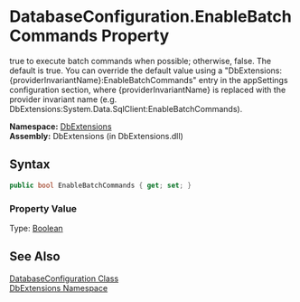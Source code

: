 DatabaseConfiguration.EnableBatchCommands Property
==================================================
true to execute batch commands when possible; otherwise, false. The default is true. You can override the default value using a "DbExtensions:{providerInvariantName}:EnableBatchCommands" entry in the appSettings configuration section, where {providerInvariantName} is replaced with the provider invariant name (e.g. DbExtensions:System.Data.SqlClient:EnableBatchCommands).

**Namespace:** [DbExtensions][1]  
**Assembly:** DbExtensions (in DbExtensions.dll)

Syntax
------

```csharp
public bool EnableBatchCommands { get; set; }
```

### Property Value
Type: [Boolean][2]

See Also
--------
[DatabaseConfiguration Class][3]  
[DbExtensions Namespace][1]  

[1]: ../README.md
[2]: http://msdn.microsoft.com/en-us/library/a28wyd50
[3]: README.md